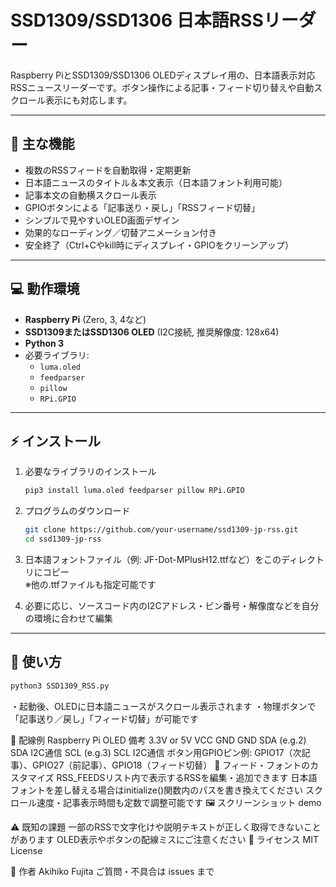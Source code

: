 # SSD1309/SSD1306 日本語RSSリーダー

Raspberry PiとSSD1309/SSD1306 OLEDディスプレイ用の、日本語表示対応RSSニュースリーダーです。ボタン操作による記事・フィード切り替えや自動スクロール表示にも対応します。

---

## 📌 主な機能

- 複数のRSSフィードを自動取得・定期更新
- 日本語ニュースのタイトル＆本文表示（日本語フォント利用可能）
- 記事本文の自動横スクロール表示
- GPIOボタンによる「記事送り・戻し」「RSSフィード切替」
- シンプルで見やすいOLED画面デザイン
- 効果的なローディング／切替アニメーション付き
- 安全終了（Ctrl+Cやkill時にディスプレイ・GPIOをクリーンアップ）

---

## 💻 動作環境

- **Raspberry Pi** (Zero, 3, 4など)
- **SSD1309またはSSD1306 OLED** (I2C接続, 推奨解像度: 128x64)
- **Python 3**
- 必要ライブラリ:
    - `luma.oled`
    - `feedparser`
    - `pillow`
    - `RPi.GPIO`

---

## ⚡ インストール

1. 必要なライブラリのインストール
    ```sh
    pip3 install luma.oled feedparser pillow RPi.GPIO
    ```

2. プログラムのダウンロード
    ```sh
    git clone https://github.com/your-username/ssd1309-jp-rss.git
    cd ssd1309-jp-rss
    ```

3. 日本語フォントファイル（例: JF-Dot-MPlusH12.ttfなど）をこのディレクトリにコピー  
   ※他の.ttfファイルも指定可能です

4. 必要に応じ、ソースコード内のI2Cアドレス・ピン番号・解像度などを自分の環境に合わせて編集

---

## 🚀 使い方

```sh
python3 SSD1309_RSS.py
```

・起動後、OLEDに日本語ニュースがスクロール表示されます
・物理ボタンで「記事送り／戻し」「フィード切替」が可能です

🔌 配線例
Raspberry Pi	OLED	備考
3.3V or 5V	VCC	
GND	GND	
SDA (e.g.2)	SDA	I2C通信
SCL (e.g.3)	SCL	I2C通信
ボタン用GPIOピン例: GPIO17（次記事）、GPIO27（前記事）、GPIO18（フィード切替）
📝 フィード・フォントのカスタマイズ
RSS_FEEDSリスト内で表示するRSSを編集・追加できます
日本語フォントを差し替える場合はinitialize()関数内のパスを書き換えてください
スクロール速度・記事表示時間も定数で調整可能です
🖼 スクリーンショット
demo

⚠️ 既知の課題
一部のRSSで文字化けや説明テキストが正しく取得できないことがあります
OLED表示やボタンの配線ミスにご注意ください
📝 ライセンス
MIT License

👤 作者
Akihiko Fujita
ご質問・不具合は issues まで
